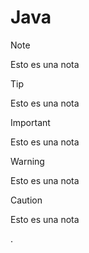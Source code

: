 # Java

> [!NOTE]
> Esto es una nota

> [!TIP]
> Esto es una nota

> [!IMPORTANT]
> Esto es una nota

> [!WARNING]
> Esto es una nota

> [!CAUTION]
> Esto es una nota 

.

